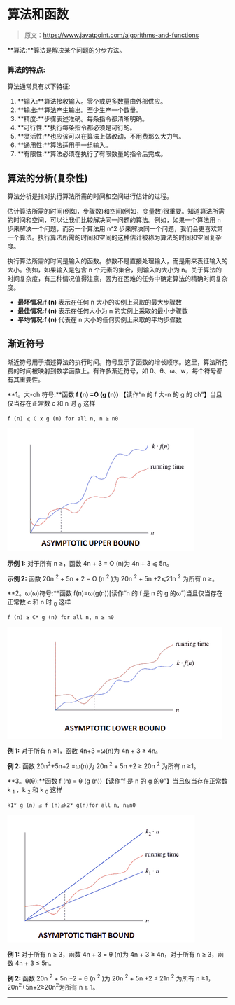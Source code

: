 # 算法和函数

> 原文：<https://www.javatpoint.com/algorithms-and-functions>

**算法:**算法是解决某个问题的分步方法。

### 算法的特点:

算法通常具有以下特征:

1.  **输入:**算法接收输入。零个或更多数量由外部供应。
2.  **输出:**算法产生输出。至少生产一个数量。
3.  **精度:**步骤表述准确。每条指令都清晰明确。
4.  **可行性:**执行每条指令都必须是可行的。
5.  **灵活性:**也应该可以在算法上做改动，不用费那么大力气。
6.  **通用性:**算法适用于一组输入。
7.  **有限性:**算法必须在执行了有限数量的指令后完成。

## 算法的分析(复杂性)

算法分析是指对执行算法所需的时间和空间进行估计的过程。

估计算法所需的时间(例如，步骤数)和空间(例如，变量数)很重要。知道算法所需的时间和空间，可以让我们比较解决同一问题的算法。例如，如果一个算法用 n 步来解决一个问题，而另一个算法用 n^2 步来解决同一个问题，我们会更喜欢第一个算法。执行算法所需的时间和空间的这种估计被称为算法的时间和空间复杂度。

执行算法所需的时间是输入的函数。参数不是直接处理输入，而是用来表征输入的大小。例如，如果输入是包含 n 个元素的集合，则输入的大小为 n。关于算法的时间复杂度，有三种情况值得注意，因为在困难的任务中确定算法的精确时间复杂度。

*   **最坏情况:f (n)** 表示在任何 n 大小的实例上采取的最大步骤数
*   **最佳情况:f (n)** 表示在任何大小为 n 的实例上采取的最小步骤数
*   **平均情况:f (n)** 代表在 n 大小的任何实例上采取的平均步骤数

## 渐近符号

渐近符号用于描述算法的执行时间。符号显示了函数的增长顺序。这里，算法所花费的时间被映射到数学函数上。有许多渐近符号，如 0、θ、ω、w，每个符号都有其重要性。

**1。大-oh 符号:**函数 **f (n) =O (g (n))** 【读作“n 的 f 大-n 的 g 的 oh”】当且仅当存在正常数 c 和 n 时 <sub>0</sub> 这样

```
f (n) ⩽ C x g (n) for all n, n ≥ n0

```

![Algorithms and Functions](img/7dba0f6aa68cc84af01965e9444182cc.png)

**示例 1:** 对于所有 n ≥，函数 4n + 3 = O (n)为 4n + 3 ⩽ 5n。

**示例 2:** 函数 20n <sup>2</sup> + 5n + 2 = O (n <sup>2</sup> )为 20n <sup>2</sup> + 5n +2⩽21n <sup>2</sup> 为所有 n ≥。

**2。ω(ω)符号:**函数 f(n)=ω(g(n))[读作“n 的 f 是 n 的 g 的ω”]当且仅当存在正常数 c 和 n 时 <sub>0</sub> 这样

```
f (n) ≥ C* g (n) for all n, n ≥ n0

```

![Algorithms and Functions](img/471ccd445196102885843f6ba4fb3dfe.png)

**例 1:** 对于所有 n ≥1，函数 4n+3 =ω(n)为 4n + 3 ≥ 4n。

**例 2:** 函数 20n<sup>2</sup>+5n+2 =ω(n)为 20n <sup>2</sup> + 5n +2 ≥ 20n <sup>2</sup> 为所有 n ≥1。

**3。θ(θ):**函数 f (n) = θ (g (n))【读作“f 是 n 的 g 的θ”】当且仅当存在正常数 k <sub>1</sub> ，k <sub>2</sub> 和 k <sub>0</sub> 这样

```
k1* g (n) ≤ f (n)≤k2* g(n)for all n, n≥n0

```

![Algorithms and Functions](img/532be4e1bfb0ce0eb6f2a14fe6b83a51.png)

**例 1:** 对于所有 n ≥ 3，函数 4n + 3 = θ (n)为 4n + 3 ≥ 4n，对于所有 n ≥ 3，函数 4n + 3 ≤ 5n。

**例 2:** 函数 20n <sup>2</sup> + 5n +2 = θ (n <sup>2</sup> )为 20n <sup>2</sup> + 5n +2 ≤ 21n <sup>2</sup> 为所有 n ≥1，20n<sup>2</sup>+5n+2≥20n<sup>2</sup>为所有 n ≥ 1。

* * *